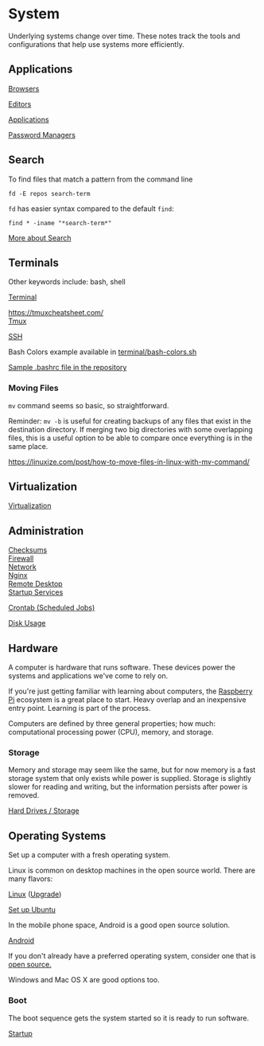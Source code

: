 # System

Underlying systems change over time. These notes track the tools and configurations that help use systems more efficiently.

## Applications 

[Browsers](browsers.md)  

[Editors](editors/)  

[Applications](applications.md)  

[Password Managers](password-manager.md)  

## Search

To find files that match a pattern from the command line

```
fd -E repos search-term
```

`fd` has easier syntax compared to the default `find`:

```
find * -iname "*search-term*"
```

[More about Search](search.md)

## Terminals

Other keywords include: bash, shell

[Terminal](terminal/index.md)  

https://tmuxcheatsheet.com/  
[Tmux](terminal/tmux.md)  

[SSH](terminal/ssh.md)  

Bash Colors example available in <a href="terminal/bash-colors.sh">terminal/bash-colors.sh</a>

<a href=".bashrc">Sample .bashrc file in the repository</a>


### Moving Files

`mv` command seems so basic, so straightforward. 

Reminder: `mv -b` is useful for creating backups of any files that exist in the destination directory. If merging two big directories with some overlapping files, this is a useful option to be able to compare once everything is in the same place. 

https://linuxize.com/post/how-to-move-files-in-linux-with-mv-command/

## Virtualization

[Virtualization](virtualization/)  

## Administration

[Checksums](checksums.md)  
[Firewall](firewall.md)  
[Network](network.md)  
[Nginx](nginx.md)  
[Remote Desktop](remote-desktop.md)  
[Startup Services](startup-services.md)  

[Crontab (Scheduled Jobs)](crontab.md)  

[Disk Usage](storage/disk-usage.md)  

## Hardware

A computer is hardware that runs software. These devices power the systems and applications we've come to rely on. 

If you're just getting familiar with learning about computers, the [Raspberry Pi](/pi/) ecosystem is a great place to start. Heavy overlap and an inexpensive entry point. Learning is part of the process.

Computers are defined by three general properties; how much: computational processing power (CPU), memory, and storage. 

### Storage

Memory and storage may seem like the same, but for now memory is a fast storage system that only exists while power is supplied. Storage is slightly slower for reading and writing, but the information persists after power is removed. 

[Hard Drives / Storage](storage/)   


## Operating Systems

Set up a computer with a fresh operating system.

Linux is common on desktop machines in the open source world. There are many flavors:

[Linux](linux/) ([Upgrade](linux/upgrade.md))  

[Set up Ubuntu](linux/ubuntu.md)  

In the mobile phone space, Android is a good open source solution.

[Android](android/)  

If you don't already have a preferred operating system, consider one that is [open source.](https://opensource.guide)

Windows and Mac OS X are good options too. 

### Boot

The boot sequence gets the system started so it is ready to run software. 

[Startup](startup.md)  


